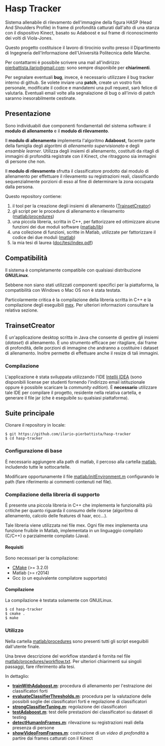 # Hasp Tracker
Sistema allenabile di rilevamento dell'immagine della figura HASP (Head And Shoulders Profile) in frame di profondità catturati dall'alto di una stanza con il dispositivo Kinect, basato su Adaboost e sul frame di riconoscimento dei volti di Viola-Jones.

Questo progetto costituisce il lavoro di tirocinio svolto presso il Dipartimento di Ingegneria dell'Informazione dell'Università Politecnica delle Marche.

Per contattarmi è possibile scrivere una mail all'indirizzo <pierbattista.ilario@gmail.com>: sono sempre disponibile per **chiarimenti**.

Per segnalare eventuali **bug**, invece, è necessario utilizzare il bug tracker interno di github.
Se volete inviare una **patch**, create un vostro fork personale, modificate il codice e mandatemi una pull request, sarò felice di valutarla.
Eventuali email volte alla segnalazione di bug o all'invio di patch saranno inesorabilmente cestinate.

## Presentazione
Sono individuabili due componenti fondamentali del sistema software: il __modulo di allenamento__ e il __modulo di rilevamento__.

Il __modulo di allenamento__ implementa l'algoritmo __Adaboost__, facente parte della famiglia degli algoritmi di _allenamento supervisionato_ e degli _ensamble learner_.
Utilizza degli insiemi di allenamento, costituiti da ritagli di immagini di profondità registrate con il Kinect, che ritraggono sia immagini di persone che non.

Il __modulo di rilevamento__ sfrutta il classificatore prodotto dal modulo di allenamento per effettuare il rilevamento su registrazioni reali, classificando sequenzialmente porzioni di esso al fine di determinare la zona occupata dalla persona.

Questo repository contiene:

1. il tool per la creazione degli insiemi di allenamento ([TrainsetCreator](https://github.com/ilario-pierbattista/hasp-tracker/tree/master/TrainsetCreator))
2. gli script per le procedure di allenamento e rilevamento ([matlab/procedures](https://github.com/ilario-pierbattista/hasp-tracker/tree/master/matlab/procedures))
3. una piccola libreria, scritta in C++, per fattorizzare ed ottimizzare alcune funzioni dei due moduli software ([matlab/lib](https://github.com/ilario-pierbattista/hasp-tracker/tree/master/matlab/lib))
4. una collezione di funzioni, scritte in Matlab, utilizzate per fattorizzare il codice dei due moduli ([matlab](https://github.com/ilario-pierbattista/hasp-tracker/tree/master/matlab))
5. la mia tesi di laurea ([doc/tesi/index.pdf](https://github.com/ilario-pierbattista/hasp-tracker/tree/master/doc/tesi/index.pdf))


## Compatibilità
Il sistema è completamente compatibile con qualsiasi distribuzione __GNU/Linux__.

Sebbene non siano stati utilizzati componenti specifici per la piattaforma, la compatibilità con Windows o Mac OS non è stata testata.

Particolarmente critica è la compilazione della libreria scritta in C++ e la compilazione degli eseguibili [mex](http://it.mathworks.com/help/matlab/matlab_external/introducing-mex-files.html).
Per ulteriori informazioni consultare la relativa sezione.


## TrainsetCreator
È un'applicazione desktop scritta in Java che consente di gestire gli insiemi (_dataset_) di allenamento.
È uno strumento efficace per ritagliare, dai frame di profondità, delle porzioni di immagine che andranno a costituire i dataset di allenamento.
Inoltre permette di effettuare anche il resize di tali immagini.

### Compilazione
L'applicazione è stata sviluppata utilizzando l'IDE [Intellij IDEA](https://www.jetbrains.com/idea/) (sono disponibili license per studenti fornendo l'indirizzo email istituzionale oppure è possibile scaricare la _community edition_).
È __necessario__ utilizzare tale IDE per compilare il progetto, residente nella relativa cartella, e generare il file jar (che è eseguibile su qualsiasi piattaforma).


## Suite principale
Clonare il repository in locale:

    $ git https://github.com/ilario-pierbattista/hasp-tracker
    $ cd hasp-tracker

### Configurazione di base

È necessario aggiungere alla path di matlab, il percoso alla cartella [matlab](https://github.com/ilario-pierbattista/hasp-tracker/blob/master/matlab), includendo tutte le sottocartelle.

Modificare opportunamente il file [matlab/initEnvironment.m](https://github.com/ilario-pierbattista/hasp-tracker/blob/master/matlab/initEnvironment.m) configurando le path (fare riferimento ai commenti contenuti nel file).

### Compilazione della libreria di supporto
È presente una piccola libreria in C++ che implementa le funzionalità più critiche per quanto riguarda il consumo delle risorse (algoritmo di allenamento, calcolo delle features di haar, ecc...).

Tale libreria viene utilizzata nei file mex.
Ogni file mex implementa una funzione fruibile in Matlab, implementata in un linguaggio compilato (C/C++) o parzialmente compilato (Java).

#### Requisiti
Sono necessari per la compilazione:

* [CMake](https://cmake.org/) (>= 3.2.0)
* Matlab (>= r2014)
* Gcc (o un equivalente compilatore supportato)

#### Compilazione
La compilazione è testata solamente con GNU/Linux.

    $ cd hasp-tracker
    $ cmake .
    $ make

### Utilizzo
Nella cartella [matlab/procedures](https://github.com/ilario-pierbattista/hasp-tracker/tree/master/matlab/procedures) sono presenti tutti gli script eseguibili dall'utente finale.

Una breve descrizione del workflow standard è fornita nel file [matlab/procedures/workflow.txt](https://github.com/ilario-pierbattista/hasp-tracker/blob/master/matlab/procedures/workflow.txt).
Per ulteriori chiarimenti sui singoli passaggi, fare riferimento alla tesi.

In dettaglio:

* [__trainWithAdaboost.m__](https://github.com/ilario-pierbattista/hasp-tracker/blob/master/matlab/procedures/trainWithAdaboost.m): procedura di allenamento per l'estrazione dei classificatori forti
* [__evaluateClassifierThresholds.m__](https://github.com/ilario-pierbattista/hasp-tracker/blob/master/matlab/procedures/evaluateClassifierThresholds.m): procedura per la valutazione delle possibili soglie dei classificatori forti e regolazione di classificatori
* [__strongClassifierTuning.m__](https://github.com/ilario-pierbattista/hasp-tracker/blob/master/matlab/procedures/strongClassifierTuning.m): regolazione dei classificatori
* [__testAdaboost.m__](https://github.com/ilario-pierbattista/hasp-tracker/blob/master/matlab/procedures/testAdaboost.m): test delle prestazioni dei classificatori su dataset di testing
* [__detectHumanInFrames.m__](https://github.com/ilario-pierbattista/hasp-tracker/blob/master/matlab/procedures/detectHumanInFrames.m): rilevazione su registrazioni reali della presenza di persone
* [__showVideoFromFrames.m__](https://github.com/ilario-pierbattista/hasp-tracker/blob/master/matlab/procedures/showVideoFromFrames.m): costruzione di un _video di profondità_ a partire dai frames catturati con il Kinect
